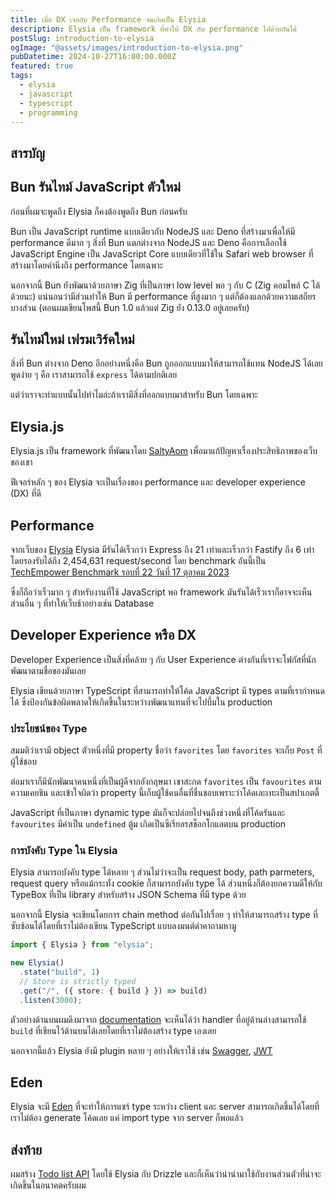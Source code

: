 ```yaml
---
title: เมื่อ DX เจอกับ Performance จนเกิดเป็น Elysia
description: Elysia เป็น framework ที่ทำให้ DX กับ performance ไปด้วยกันได้
postSlug: introduction-to-elysia
ogImage: "@assets/images/introduction-to-elysia.png"
pubDatetime: 2024-10-27T16:00:00.000Z
featured: true
tags:
  - elysia
  - javascript
  - typescript
  - programming
---
```


## สารบัญ

## Bun รันไทม์ JavaScript ตัวใหม่

ก่อนที่ผมจะพูดถึง Elysia ก็คงต้องพูดถึง Bun ก่อนครับ

Bun เป็น JavaScript runtime แบบเดียวกับ NodeJS และ Deno ที่สร้างมาเพื่อให้มี performance ดีมาก ๆ
สิ่งที่ Bun แตกต่างจาก NodeJS และ Deno คือการเลือกใช้ JavaScript Engine เป็น JavaScript Core แบบเดียวที่ใช้ใน Safari web browser ที่สร้างมาโดยคำนึงถึง performance โดยเฉพาะ

นอกจากนี้ Bun ยังพัฒนาด้วยภาษา Zig ที่เป็นภาษา low level พอ ๆ กับ C (Zig คอมไพล์ C ได้ด้วยนะ) แน่นอนว่ามีส่วนทำให้ Bun มี performance ที่สูงมาก ๆ แต่ก็ต้องแลกด้วยความเสถียรบางส่วน (ตอนผมเขียนโพสนี้ Bun 1.0 แล้วแต่ Zig ยัง 0.13.0 อยู่เลยครับ)

## รันไทม์ใหม่ เฟรมเวิร์คใหม่

สิ่งที่ Bun ต่างจาก Deno อีกอย่างหนึ่งคือ Bun ถูกออกแบบมาให้สามารถใช้แทน NodeJS ได้เลย พูดง่าย ๆ คือ เราสามารถใช้ `express` ได้ตามปกติเลย

แต่ว่าเราจะทำแบบนั้นไปทำไมล่ะถ้าเรามีสิ่งที่ออกแบบมาสำหรับ Bun โดยเฉพาะ

## Elysia.js

Elysia.js เป็น framework ที่พัฒนาโดย [SaltyAom](https://github.com/saltyaom) เพื่อมาแก้ปัญหาเรื่องประสิทธิภาพของเว็บของเขา

ฟีเจอร์หลัก ๆ ของ Elysia จะเป็นเรื่องของ performance และ developer experience (DX) ที่ดี

## Performance

จากเว็บของ [Elysia](https://elysiajs.com) Elysia มีรันได้เร็วกว่า Express ถึง 21 เท่าและเร็วกว่า Fastify ถึง 6 เท่า โดยรองรับได้ถึง 2,454,631 request/second โดย benchmark อันนี้เป็น [TechEmpower Benchmark รอบที่ 22 วันที่ 17 ตุลาคม 2023](https://www.techempower.com/benchmarks/#hw=ph&test=plaintext&section=data-r22)

ซึ่งก็ถือว่าเร็วมาก ๆ สำหรับงานที่ใช้ JavaScript พอ framework มันรันได้เร็วเราก็อาจจะเห็นส่วนอื่น ๆ ที่ทำให้เว็บช้าอย่างเช่น Database

## Developer Experience หรือ DX

Developer Experience เป็นสิ่งที่คล้าย ๆ กับ User Experience ต่างกันที่เราจะโฟกัสที่นักพัฒนาตามชื่อของมันเลย

Elysia เขียนด้วยภาษา TypeScript ที่สามารถทำให้โค้ด JavaScript มี types ตามที่เรากำหนดได้ ซึ่งป้องกันข้อผิดพลาดให้เกิดขึ้นในระหว่างพัฒนาแทนที่จะไปบึ้มใน production

### ประโยชน์ของ Type

สมมติว่าเรามี object ตัวหนึ่งที่มี property ชื่อว่า `favorites` โดย `favorites` จะเก็บ `Post` ที่ผู้ใช้ชอบ

ต่อมาเราก็มีนักพัฒนาคนหนึ่งที่เป็นผู้ดีจากอังกฤษมา เขาสะกด `favorites` เป็น `favourites` ตามความเคยชิน และเข้าใจผิดว่า property นี้เก็บผู้ใช้คนอื่นที่ชื่นชอบเพราะว่าโค้ดเละเทะเป็นสปาเกตตี้

JavaScript ที่เป็นภาษา dynamic type มันก็จะปล่อยไปจนถึงช่วงหนึ่งที่โค้ดรันและ `favourites` มีค่าเป็น `undefined` ตู้ม เกิดเป็นซีเรียลรสช็อกโกแลตบน production

### การบังคับ Type ใน Elysia

Elysia สามารถบังคับ type ได้หลาย ๆ ส่วนไม่ว่าจะเป็น request body, path parmeters, request query หรือแม้กระทั่ง cookie ก็สามารถบังคับ type ได้ ส่วนหนึ่งก็ต้องยกความดีให้กับ TypeBox ที่เป็น library สำหรับสร้าง JSON Schema ที่มี type ด้วย

นอกจากนี้ Elysia จะเขียนโดยการ chain method ต่อกันไปเรื่อย ๆ ทำให้สามารถสร้าง type ที่ซับซ้อนได้โดยที่เราไม่ต้องเขียน TypeScript แบบลงมนต์ดำคาถามหามู

```typescript
import { Elysia } from "elysia";

new Elysia()
  .state("build", 1)
  // Store is strictly typed
  .get("/", ({ store: { build } }) => build)
  .listen(3000);
```

ตัวอย่างด้านบนผมดึงมาจาก [documentation](https://elysiajs.com/essential/structure.html#method-chaining) จะเห็นได้ว่า handler ที่อยู่ด้านล่างสามารถใช้ `build` ที่เขียนไว้ด้านบนได้เลยโดยที่เราไม่ต้องสร้าง type เองเลย

นอกจากนี้แล้ว Elysia ยังมี plugin หลาย ๆ อย่างให้เราใช้ เช่น [Swagger](https://elysiajs.com/plugins/swagger.html), [JWT](https://elysiajs.com/plugins/jwt.html)

## Eden

Elysia จะมี [Eden](https://elysiajs.com/eden/overview.html) ที่จะทำให้การแชร์ type ระหว่าง client และ server สามารถเกิดขึ้นได้โดยที่เราไม่ต้อง generate โค้ดเลย แค่ import type จาก server ก็พอแล้ว

## ส่งท้าย

ผมสร้าง [Todo list API](https://github.com/pontakornth/elysia-task) โดยใช้ Elysia กับ Drizzle และก็เห็นว่าน่านำมาใช้กับงานส่วนตัวที่น่าจะเกิดขึ้นในอนาคตครับผม
